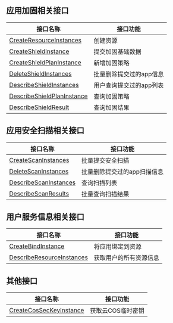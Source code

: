 ## 应用加固相关接口

| 接口名称 | 接口功能 |
|---------|---------|
| [CreateResourceInstances](https://cloud.tencent.com/document/api/283/19823) | 创建资源 |
| [CreateShieldInstance](https://cloud.tencent.com/document/api/283/17753) | 提交加固基础数据 |
| [CreateShieldPlanInstance](https://cloud.tencent.com/document/api/283/18576) | 新增加固策略 |
| [DeleteShieldInstances](https://cloud.tencent.com/document/api/283/17752) | 批量删除提交过的app信息 |
| [DescribeShieldInstances](https://cloud.tencent.com/document/api/283/17751) | 用户查询提交过的app列表 |
| [DescribeShieldPlanInstance](https://cloud.tencent.com/document/api/283/18575) | 查询加固策略 |
| [DescribeShieldResult](https://cloud.tencent.com/document/api/283/17750) | 查询加固结果 |

## 应用安全扫描相关接口

| 接口名称 | 接口功能 |
|---------|---------|
| [CreateScanInstances](https://cloud.tencent.com/document/api/283/17758) | 批量提交安全扫描 |
| [DeleteScanInstances](https://cloud.tencent.com/document/api/283/17757) | 批量删除提交过的app扫描信息 |
| [DescribeScanInstances](https://cloud.tencent.com/document/api/283/17756) | 查询扫描列表 |
| [DescribeScanResults](https://cloud.tencent.com/document/api/283/17755) | 批量查询扫描结果 |

## 用户服务信息相关接口

| 接口名称 | 接口功能 |
|---------|---------|
| [CreateBindInstance](https://cloud.tencent.com/document/api/283/18579) | 将应用绑定到资源 |
| [DescribeResourceInstances](https://cloud.tencent.com/document/api/283/18578) | 获取用户的所有资源信息 |

## 其他接口

| 接口名称 | 接口功能 |
|---------|---------|
| [CreateCosSecKeyInstance](https://cloud.tencent.com/document/api/283/30640) | 获取云COS临时密钥 |

